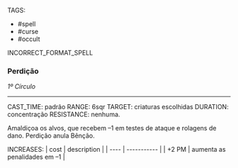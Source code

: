 TAGS:
- #spell
- #curse
- #occult

INCORRECT_FORMAT_SPELL
### Perdição
*1º Círculo*
___
CAST_TIME: padrão
RANGE: 6sqr
TARGET: criaturas escolhidas
DURATION: concentração
RESISTANCE: nenhuma.

Amaldiçoa os alvos, que recebem –1 em testes de ataque e rolagens de dano. Perdição anula Bênção.

INCREASES:
| cost | description |
| ---- | ----------- |
| +2 PM | aumenta as penalidades em –1 |
